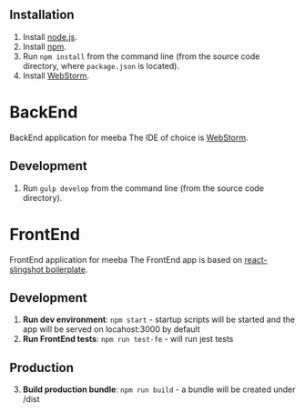 ## Installation

1. Install [node.js](https://nodejs.org/en/download/).
2. Install [npm](https://docs.npmjs.com/cli/install).
3. Run `npm install` from the command line (from the source code directory, where `package.json` is located).
4. Install [WebStorm](https://www.jetbrains.com/webstorm/download/).



# BackEnd
BackEnd application for meeba
The IDE of choice is [WebStorm](https://www.jetbrains.com/webstorm/).

## Development
1. Run `gulp develop` from the command line (from the source code directory).

# FrontEnd
FrontEnd application for meeba
The FrontEnd app is based on [react-slingshot boilerplate](https://github.com/coryhouse/react-slingshot).

## Development
1. **Run dev environment**: `npm start` - startup scripts will be started and the app will be served on locahost:3000 by default
2. **Run FrontEnd tests**: `npm run test-fe` - will run jest tests

## Production
3. **Build production bundle**: `npm run build` - a bundle will be created under /dist
